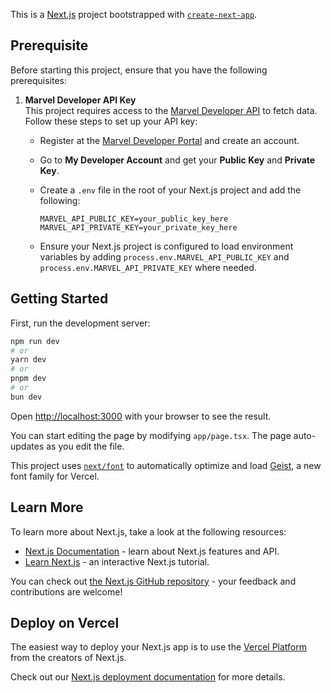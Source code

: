 This is a [Next.js](https://nextjs.org) project bootstrapped with [`create-next-app`](https://nextjs.org/docs/app/api-reference/cli/create-next-app).

## Prerequisite

Before starting this project, ensure that you have the following prerequisites:

1. **Marvel Developer API Key**  
   This project requires access to the [Marvel Developer API](https://developer.marvel.com/) to fetch data.  
   Follow these steps to set up your API key:

   - Register at the [Marvel Developer Portal](https://developer.marvel.com/) and create an account.
   - Go to **My Developer Account** and get your **Public Key** and **Private Key**.
   - Create a `.env` file in the root of your Next.js project and add the following:

     ```env
     MARVEL_API_PUBLIC_KEY=your_public_key_here
     MARVEL_API_PRIVATE_KEY=your_private_key_here
     ```

   - Ensure your Next.js project is configured to load environment variables by adding `process.env.MARVEL_API_PUBLIC_KEY` and `process.env.MARVEL_API_PRIVATE_KEY` where needed.

## Getting Started

First, run the development server:

```bash
npm run dev
# or
yarn dev
# or
pnpm dev
# or
bun dev
```

Open [http://localhost:3000](http://localhost:3000) with your browser to see the result.

You can start editing the page by modifying `app/page.tsx`. The page auto-updates as you edit the file.

This project uses [`next/font`](https://nextjs.org/docs/app/building-your-application/optimizing/fonts) to automatically optimize and load [Geist](https://vercel.com/font), a new font family for Vercel.

## Learn More

To learn more about Next.js, take a look at the following resources:

- [Next.js Documentation](https://nextjs.org/docs) - learn about Next.js features and API.
- [Learn Next.js](https://nextjs.org/learn) - an interactive Next.js tutorial.

You can check out [the Next.js GitHub repository](https://github.com/vercel/next.js) - your feedback and contributions are welcome!

## Deploy on Vercel

The easiest way to deploy your Next.js app is to use the [Vercel Platform](https://vercel.com/new?utm_medium=default-template&filter=next.js&utm_source=create-next-app&utm_campaign=create-next-app-readme) from the creators of Next.js.

Check out our [Next.js deployment documentation](https://nextjs.org/docs/app/building-your-application/deploying) for more details.
